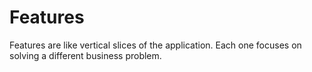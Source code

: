 # Features

Features are like vertical slices of the application.
Each one focuses on solving a different business problem.
